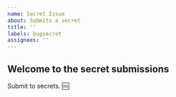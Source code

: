 ```yaml
---
name: Secret Issue
about: Submits a secret
title: ''
labels: bugsecret
assignees: ''
---
```


## Welcome to the secret submissions

Submit to secrets. :cool: